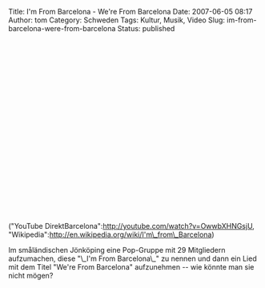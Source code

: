 Title: I'm From Barcelona - We're From Barcelona
Date: 2007-06-05 08:17
Author: tom
Category: Schweden
Tags: Kultur, Musik, Video
Slug: im-from-barcelona-were-from-barcelona
Status: published

<p>
<object width="425" height="350">
<param name="movie" value="http://www.youtube.com/v/OwwbXHNGsjU"></param><param name="wmode" value="transparent"></param>

<embed src="http://www.youtube.com/v/OwwbXHNGsjU" type="application/x-shockwave-flash" wmode="transparent" width="425" height="350">
</embed>
</object>
  
("YouTube DirektBarcelona":http://youtube.com/watch?v=OwwbXHNGsjU,
"Wikipedia":http://en.wikipedia.org/wiki/I'm\_from\_Barcelona)

</p>
Im småländischen Jönköping eine Pop-Gruppe mit 29 Mitgliedern
aufzumachen, diese "\_I'm From Barcelona\_" zu nennen und dann ein Lied
mit dem Titel "We're From Barcelona" aufzunehmen -- wie könnte man sie
nicht mögen?

